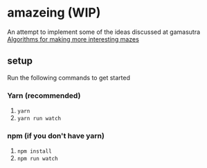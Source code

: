# amazeing (WIP)

An attempt to implement some of the ideas discussed at gamasutra [Algorithms for making more interesting mazes](https://www.gamasutra.com/blogs/HermanTulleken/20161005/282629/Algorithms_for_making_more_interesting_mazes.php)

## setup

Run the following commands to get started

### Yarn (recommended)

1. `yarn`
1. `yarn run watch`

### npm (if you don't have yarn)

1. `npm install`
1. `npm run watch`
